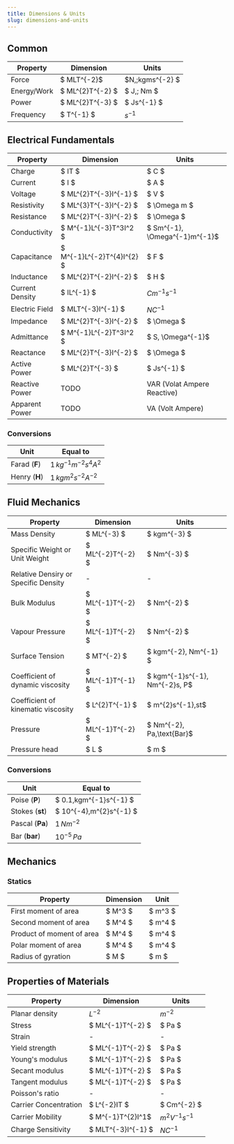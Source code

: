 ```yaml
---
title: Dimensions & Units
slug: dimensions-and-units
---
```


## Common

| Property    | Dimension        | Units            |
| ----------- | ---------------- | ---------------- |
| Force       | $ MLT^{-2}$      | $N,\;kgms^{-2} $ |
| Energy/Work | $ ML^{2}T^{-2} $ | $ J,\; Nm $      |
| Power       | $ ML^{2}T^{-3} $ | $ Js^{-1} $      |
| Frequency   | $ T^{-1} $       | $s^{-1}$         |

## Electrical Fundamentals

| Property        | Dimension                  | Units                                |
| --------------- | -------------------------- | ------------------------------------ |
| Charge          | $ IT $                     | $ C $                                |
| Current         | $ I $                      | $ A $                                |
| Voltage         | $ ML^{2}T^{-3}I^{-1} $     | $ V $                                |
| Resistivity     | $ ML^{3}T^{-3}I^{-2} $     | $ \Omega m $                         |
| Resistance      | $ ML^{2}T^{-3}I^{-2} $     | $ \Omega $                           |
| Conductivity    | $ M^{-1}L^{-3}T^3I^2 $     | $ Sm^{-1}, \Omega^{-1}m^{-1}$        |
| Capacitance     | $ M^{-1}L^{-2}T^{4}I^{2} $ | $ F $                                |
| Inductance      | $ ML^{2}T^{-2}I^{-2} $     | $ H $                                |
| Current Density | $ IL^{-1} $                | $Cm^{-1}s^{-1}$                      |
| Electric Field  | $ MLT^{-3}I^{-1} $         | $NC^{-1}$                            |
| Impedance       | $ ML^{2}T^{-3}I^{-2} $     | $ \Omega $                           |
| Admittance      | $ M^{-1}L^{-2}T^3I^2 $     | $ S, \Omega^{-1}$                    |
| Reactance       | $ ML^{2}T^{-3}I^{-2} $     | $ \Omega $                           |
| Active Power    | $ ML^{2}T^{-3} $           | $ Js^{-1} $                          |
| Reactive Power  | TODO                       | $\text{VAR}$ (Volat Ampere Reactive) |
| Apparent Power  | TODO                       | $\text{VA}$ (Volt Ampere)            |

### Conversions

| Unit          | Equal to                 |
| ------------- | ------------------------ |
| Farad (**F**) | $1\,kg^{-1}m^{-2}s^4A^2$ |
| Henry (**H**) | $1\,kgm^2s^{-2}A^{-2}$   |

## Fluid Mechanics

| Property                             | Dimension         | Units                          |
| ------------------------------------ | ----------------- | ------------------------------ |
| Mass Density                         | $ ML^{-3} $       | $ kgm^{-3} $                   |
| Specific Weight or Unit Weight       | $ ML^{-2}T^{-2} $ | $ Nm^{-3} $                    |
| Relative Densiry or Specific Density | -                 | -                              |
| Bulk Modulus                         | $ ML^{-1}T^{-2} $ | $ Nm^{-2} $                    |
| Vapour Pressure                      | $ ML^{-1}T^{-2} $ | $ Nm^{-2} $                    |
| Surface Tension                      | $ MT^{-2} $       | $ kgm^{-2}, Nm^{-1} $          |
| Coefficient of dynamic viscosity     | $ ML^{-1}T^{-1} $ | $ kgm^{-1}s^{-1}, Nm^{-2}s, P$ |
| Coefficient of kinematic viscosity   | $ L^{2}T^{-1} $   | $ m^{2}s^{-1},st$              |
| Pressure                             | $ ML^{-1}T^{-2} $ | $ Nm^{-2}, Pa,\text{Bar}$      |
| Pressure head                        | $ L $             | $ m $                          |

### Conversions

| Unit            | Equal to                 |
| --------------- | ------------------------ |
| Poise (**P**)   | $ 0.1\,kgm^{-1}s^{-1} $  |
| Stokes (**st**) | $ 10^{-4}\,m^{2}s^{-1} $ |
| Pascal (**Pa**) | $1\,Nm^{-2}$             |
| Bar (**bar**)   | $10^{-5}\,Pa$            |

## Mechanics

### Statics

| Property                  | Dimension | Unit    |
| ------------------------- | --------- | ------- |
| First moment of area      | $ M^3 $   | $ m^3 $ |
| Second moment of area     | $ M^4 $   | $ m^4 $ |
| Product of moment of area | $ M^4 $   | $ m^4 $ |
| Polar moment of area      | $ M^4 $   | $ m^4 $ |
| Radius of gyration        | $ M $     | $ m $   |

## Properties of Materials

| Property              | Dimension          | Units               |
| --------------------- | ------------------ | ------------------- |
| Planar density        | $L^{-2}$           | $m^{-2}$            |
| Stress                | $ ML^{-1}T^{-2} $  | $ Pa $              |
| Strain                | -                  | -                   |
| Yield strength        | $ ML^{-1}T^{-2} $  | $ Pa $              |
| Young's modulus       | $ ML^{-1}T^{-2} $  | $ Pa $              |
| Secant modulus        | $ ML^{-1}T^{-2} $  | $ Pa $              |
| Tangent modulus       | $ ML^{-1}T^{-2} $  | $ Pa $              |
| Poisson's ratio       | -                  | -                   |
| Carrier Concentration | $ L^{-2}IT $       | $ Cm^{-2} $         |
| Carrier Mobility      | $ M^{-1}T^{2}I^1$  | $m^{2}V^{-1}s^{-1}$ |
| Charge Sensitivity    | $ MLT^{-3}I^{-1} $ | $NC^{-1}$           |
